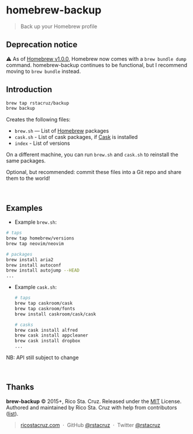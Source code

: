 # homebrew-backup
> Back up your Homebrew profile

## Deprecation notice

:warning: As of [Homebrew v1.0.0](http://brew.sh/2016/09/02/homebrew-1.0.0/), Homebrew now comes with a `brew bundle dump` command. homebrew-backup continues to be functional, but I recommend moving to `brew bundle` instead.

## Introduction

```sh
brew tap rstacruz/backup
brew backup
```

Creates the following files:

- `brew.sh` — List of [Homebrew] packages
- `cask.sh` - List of cask packages, if [Cask] is installed
- `index` - List of versions

On a different machine, you can run `brew.sh` and `cask.sh` to reinstall the same packages.

Optional, but recommended: commit these files into a Git repo and share them to the world!

[Homebrew]: http://brew.sh/
[Cask]: http://caskroom.io/

<br>

## Examples

 - Example `brew.sh`:

  ```sh
  # taps
  brew tap homebrew/versions
  brew tap neovim/neovim
  
  # packages
  brew install aria2
  brew install autoconf
  brew install autojump --HEAD
  ...
  ```
  
- Example `cask.sh`:

  ```sh
  # taps
  brew tap caskroom/cask
  brew tap caskroom/fonts
  brew install caskroom/cask/cask

  # casks
  brew cask install alfred
  brew cask install appcleaner
  brew cask install dropbox
  ...
  ```

NB: API still subject to change

<br>

Thanks
------

**brew-backup** © 2015+, Rico Sta. Cruz. Released under the [MIT] License.<br>
Authored and maintained by Rico Sta. Cruz with help from contributors ([list][contributors]).

> [ricostacruz.com](http://ricostacruz.com) &nbsp;&middot;&nbsp;
> GitHub [@rstacruz](https://github.com/rstacruz) &nbsp;&middot;&nbsp;
> Twitter [@rstacruz](https://twitter.com/rstacruz)

[MIT]: http://mit-license.org/
[contributors]: http://github.com/rstacruz/brew-backup/contributors
